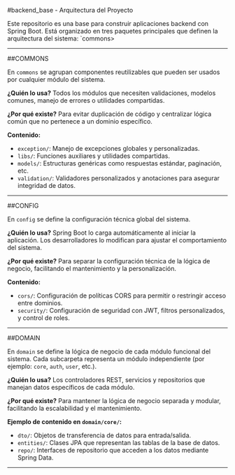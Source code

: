 #backend_base - Arquitectura del Proyecto

Este repositorio es una base para construir aplicaciones backend con Spring Boot. Está organizado en tres paquetes principales que definen la arquitectura del sistema: `commons>

---

##COMMONS

En `commons` se agrupan componentes reutilizables que pueden ser usados por cualquier módulo del sistema.

**¿Quién lo usa?**
Todos los módulos que necesiten validaciones, modelos comunes, manejo de errores o utilidades compartidas.

**¿Por qué existe?**
Para evitar duplicación de código y centralizar lógica común que no pertenece a un dominio específico.

**Contenido:**
- `exception/`: Manejo de excepciones globales y personalizadas.
- `libs/`: Funciones auxiliares y utilidades compartidas.
- `models/`: Estructuras genéricas como respuestas estándar, paginación, etc.
- `validation/`: Validadores personalizados y anotaciones para asegurar integridad de datos.

---

##CONFIG

En `config` se define la configuración técnica global del sistema.

**¿Quién lo usa?**
Spring Boot lo carga automáticamente al iniciar la aplicación. Los desarrolladores lo modifican para ajustar el comportamiento del sistema.

**¿Por qué existe?**
Para separar la configuración técnica de la lógica de negocio, facilitando el mantenimiento y la personalización.

**Contenido:**
- `cors/`: Configuración de políticas CORS para permitir o restringir acceso entre dominios.
- `security/`: Configuración de seguridad con JWT, filtros personalizados, y control de roles.

---

##DOMAIN

En `domain` se define la lógica de negocio de cada módulo funcional del sistema.
Cada subcarpeta representa un módulo independiente (por ejemplo: `core`, `auth`, `user`, etc.).

**¿Quién lo usa?**
Los controladores REST, servicios y repositorios que manejan datos específicos de cada módulo.

**¿Por qué existe?**
Para mantener la lógica de negocio separada y modular, facilitando la escalabilidad y el mantenimiento.

**Ejemplo de contenido en `domain/core/`:**
- `dto/`: Objetos de transferencia de datos para entrada/salida.
- `entities/`: Clases JPA que representan las tablas de la base de datos.
- `repo/`: Interfaces de repositorio que acceden a los datos mediante Spring Data.

---
